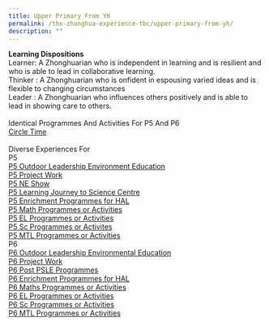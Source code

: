 ```yaml
---
title: Upper Primary From YH
permalink: /the-zhonghua-experience-tbc/upper-primary-from-yh/
description: ""
---
```

**Learning Dispositions**
<br>Learner: A Zhonghuarian who is independent in learning and is resilient and who is able to lead in collaborative learning.
<br>Thinker : A Zhonghuarian who is onfident in espousing varied ideas and is flexible to changing circumstances
<br>Leader : A Zhonghuarian who influences others positively and is able to lead in showing care to others.
<br><br>Identical Programmes And Activities For P5 And P6
<br>[Circle Time](https://cms.isomer.gov.sg/sites/moe-zhonghuapri/folders/list-of-zps-exp-for-upper-pri/editPage/Circle%20Time.md)
<br><br>Diverse Experiences For
<br>P5
<br>[P5 Outdoor Leadership Environment Education](https://cms.isomer.gov.sg/sites/moe-zhonghuapri/folders/list-of-zps-exp-for-upper-pri/editPage/P5%20OLE.md)
<br>[P5 Project Work](https://cms.isomer.gov.sg/sites/moe-zhonghuapri/folders/list-of-zps-exp-for-upper-pri/editPage/P5%20Project%20Work.md)
<br>[P5 NE Show](https://cms.isomer.gov.sg/sites/moe-zhonghuapri/folders/list-of-zps-exp-for-upper-pri/editPage/P5%20NE%20Show.md)
<br>[P5 Learning Journey to Science Centre ](https://cms.isomer.gov.sg/sites/moe-zhonghuapri/folders/list-of-zps-exp-for-upper-pri/editPage/P5%20LJ%20to%20Science%20Centre.md)
<br>[P5 Enrichment Programmes for HAL](https://cms.isomer.gov.sg/sites/moe-zhonghuapri/folders/list-of-zps-exp-for-upper-pri/editPage/P5%20Enrichment%20Programmes%20(for%20HAL).md)
<br>[P5 Math Programmes or Activities](https://cms.isomer.gov.sg/sites/moe-zhonghuapri/folders/list-of-zps-exp-for-upper-pri/editPage/P5%20Math%20Programmes%20Or%20Activities.md)
<br>[P5 EL Programmes or Activities](https://cms.isomer.gov.sg/sites/moe-zhonghuapri/folders/list-of-zps-exp-for-upper-pri/editPage/P5%20EL%20Programmes%20Or%20Activities.md)
<br>[P5 Sc Programmes or Activites](https://cms.isomer.gov.sg/sites/moe-zhonghuapri/folders/list-of-zps-exp-for-upper-pri/editPage/P5%20SC%20Programmes%20Or%20Activities.md)
<br>[P5 MTL Programmes or Activities](https://cms.isomer.gov.sg/sites/moe-zhonghuapri/folders/list-of-zps-exp-for-upper-pri/editPage/P5%20MTL%20Programmes%20Or%20Activities.md)
<br>P6
<br>[P6 Outdoor Leadership Environmental Education](https://cms.isomer.gov.sg/sites/moe-zhonghuapri/folders/list-of-zps-exp-for-upper-pri/editPage/P6%20OLE.md)
<br>[P6 Project Work](https://cms.isomer.gov.sg/sites/moe-zhonghuapri/folders/list-of-zps-exp-for-upper-pri/editPage/P6%20Project%20Work.md)
<br>[P6 Post PSLE Programmes](https://cms.isomer.gov.sg/sites/moe-zhonghuapri/folders/list-of-zps-exp-for-upper-pri/editPage/P6%20POST%20PSLE%20Programme.md)
<br>[P6 Enrichment Programmes for HAL](https://cms.isomer.gov.sg/sites/moe-zhonghuapri/folders/list-of-zps-exp-for-upper-pri/editPage/P6%20Enrichment%20Programmes%20(for%20HAL).md)
<br>[P6 Maths Programmes or Activities](https://cms.isomer.gov.sg/sites/moe-zhonghuapri/folders/list-of-zps-exp-for-upper-pri/editPage/P6%20Math%20Programmes%20Or%20Activities.md) 
<br>[P6 EL Programmes or Activities](https://cms.isomer.gov.sg/sites/moe-zhonghuapri/folders/list-of-zps-exp-for-upper-pri/editPage/P6%20EL%20Programmes%20Or%20Activities.md)
<br>[P6 Sc Programmes or Activities](https://cms.isomer.gov.sg/sites/moe-zhonghuapri/folders/list-of-zps-exp-for-upper-pri/editPage/P6%20SC%20Programmes%20Or%20Activities.md)
<br>[P6 MTL Programmes or Activities](https://cms.isomer.gov.sg/sites/moe-zhonghuapri/folders/list-of-zps-exp-for-upper-pri/editPage/P6%20MTL%20Programmes%20Or%20Activities.md)